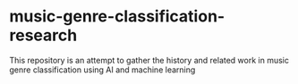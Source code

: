 # music-genre-classification-research
This repository is an attempt to gather the history and related work in music genre classification using AI and machine learning
